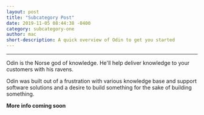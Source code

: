 ```yaml
---
layout: post
title: "Subcategory Post"
date: 2019-11-05 08:44:38 -0400
category: subcategory-one
author: mac
short-description: A quick overview of Odin to get you started
---
```


-----
Odin is the Norse god of knowledge. He'll help deliver knowledge to your customers with his ravens.

Odin was built out of a frustration with various knowledge base and support software solutions and a desire to build something for the sake of building something.

**More info coming soon**
